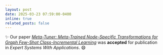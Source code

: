 ```yaml
---
layout: post
date: 2025-03-23 07:59:00-0400
inline: true
related_posts: false
---
```


:sparkles: Our paper [_Meta-Tuner: Meta-Trained Node-Specific Transformations for Graph Few-Shot Class-Incremental Learning_](https://www.sciencedirect.com/science/article/abs/pii/S0957417425019517) was **accepted** for publication in _Expert Systems With Applications_. :smile:
